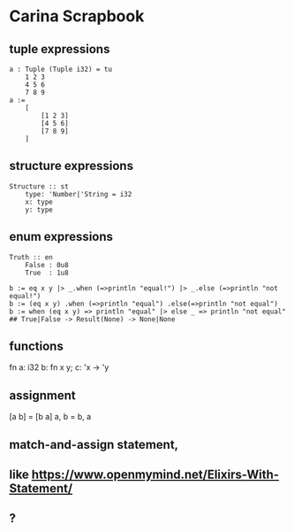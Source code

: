 # Carina Scrapbook

## tuple expressions

	a : Tuple (Tuple i32) = tu
		1 2 3
		4 5 6
		7 8 9
	a :=
		[
			[1 2 3]
			[4 5 6]
			[7 8 9]
		]


## structure expressions

	Structure :: st
		type: 'Number|'String = i32
		x: type
		y: type


## enum expressions

	Truth :: en
		False : 0u8
		True  : 1u8

	b := eq x y |> _.when (=>println "equal!") |> _.else (=>println "not equal!")
	b := (eq x y) .when (=>println "equal") .else(=>println "not equal")
	b := when (eq x y) => println "equal" |> else _ => println "not equal"
	## True|False -> Result(None) -> None|None


## functions

fn a: i32 b: fn x y; c: 'x -> 'y


## assignment

[a b] = [b a]
a, b  = b, a


## match-and-assign statement,
## like https://www.openmymind.net/Elixirs-With-Statement/
## ?
